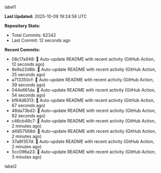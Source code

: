 
label1 
<!-- ACTIVITY_START -->
**Last Updated:** 2025-10-09 19:24:58 UTC

**Repository Stats:**
- Total Commits: 62342
- Last Commit: 12 seconds ago

**Recent Commits:**
- 08c17a948: 🤖 Auto-update README with recent activity (GitHub Action, 12 seconds ago)
- 8e9a22d8b: 🤖 Auto-update README with recent activity (GitHub Action, 25 seconds ago)
- a713350cf: 🤖 Auto-update README with recent activity (GitHub Action, 39 seconds ago)
- 044e661da: 🤖 Auto-update README with recent activity (GitHub Action, 54 seconds ago)
- bf64d8313: 🤖 Auto-update README with recent activity (GitHub Action, 67 seconds ago)
- 48da73bd2: 🤖 Auto-update README with recent activity (GitHub Action, 82 seconds ago)
- c46cb46c7: 🤖 Auto-update README with recent activity (GitHub Action, 2 minutes ago)
- d4857568d: 🤖 Auto-update README with recent activity (GitHub Action, 2 minutes ago)
- 37a8f357d: 🤖 Auto-update README with recent activity (GitHub Action, 2 minutes ago)
- 5cc096a23: 🤖 Auto-update README with recent activity (GitHub Action, 3 minutes ago)
<!-- ACTIVITY_END -->

label2
